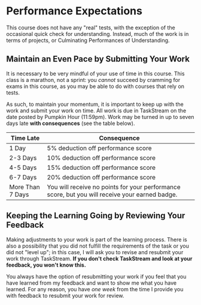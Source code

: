 # Performance Expectations

This course does not have any "real" tests, with the exception of the occasional quick check for understanding. Instead, much of the work is in terms of projects, or Culminating Performances of Understanding. 

## Maintain an Even Pace by Submitting Your Work

It is  necessary to be very mindful of your use of time in this course. This class is a marathon, not a sprint: you *cannot* succeed by cramming for exams in this course, as you may be able to do with courses that rely on tests.

As such, to maintain your momentum, it is important to keep up with the work and submit your work on time. All work is due in TaskStream on the date posted by Pumpkin Hour (11:59pm). Work may be turned in up to seven days late **with consequences** (see the table below).



| Time Late        | Consequence                         |
|------------------|-------------------------------------|
| 1 Day            | 5% deduction off performance score  |
| 2-3 Days         | 10% deduction off performance score |
| 4-5 Days         | 15% deduction off performance score |
| 6-7 Days         | 20% deduction off performance score |
| More Than 7 Days | You will receive no points for your performance score, but you will receive your earned badge.

## Keeping the Learning Going by Reviewing Your Feedback

Making adjustments to your work is part of the learning process. There is also a possibility that you did not fulfill the requirements of the task or you did not "level up"; in this case, I will ask you to revise and resubmit your work through TaskStream. **If you don't check TaskStream and look at your feedback, you won't know this.**

You always have the option of resubmitting your work if you feel that you have learned from my feedback and want to show me what you have learned. For any reason, you have *one week* from the time I provide you with feedback to resubmit your work for review.
